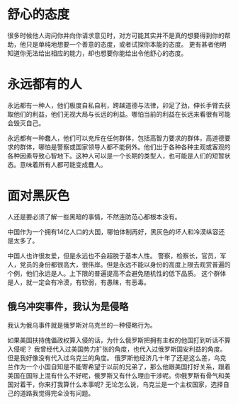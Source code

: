 # 舒心的态度
很多时候他人询问你并向你请求意见时，对方可能其实并不是真的想要得到你的帮助，他只是单纯地想要一个善意的态度，或者试探你本能的态度。
更有甚者他明知道你无法给出相应的能力，却也想要你能给出令他舒心的态度。

# 永远都有的人
永远都有一种人，他们极度自私自利，跨越道德与法律，卯足了劲，伸长手臂去获取他们的利益，他们无视大局与长远的利益。哪怕当前的利益在长远来看很有可能会毁灭自己。

永远都有一种蠢人，他们可以充斥在任何群体，包括高智力要求的群体，高道德要求的群体，哪怕是警察或国家领导人都不能例外。他们出于各种各种主观或客观的各种因素导致心智地下。这种人可以是一个长期的类型人，也可能是人们的短暂状态。意味着所有人都可能变成蠢人。


# 面对黑灰色
人还是要必须了解一些黑暗的事情，不然连防范心都根本没有。

中国作为一个拥有14亿人口的大国，哪怕体制再好，黑灰色的坏人和冷漠纵容还是太多了。

中国人也许很友爱，但是永远也不会超脱于基本人性。
警察，检察长，官员，军人，党员的身份都很高大，很伟岸。但是永远不能以身份的高度上限去观赏普遍的个例，他们永远是人。上下限的普遍提高不会避免随机性的低下品质。
这个群体是人，就一定会有冷漠，有软弱，有愚昧，有恶毒。


## 俄乌冲突事件，我认为是侵略
我认为俄乌事件就是俄罗斯对乌克兰的一种侵略行为。

如果美国扶持傀儡政权算入侵的话，为什么俄罗斯把拥有主权的他国打到听话不算入侵呢？
我曾经代入过美国势力扩张的角度，也代入过俄罗斯国安利益的角度。
但是我好像没有代入过乌克兰的角度。
俄罗斯他经济几十年了还是这么差，乌克兰作为一个小国自知是不能寄希望于以前的兄弟了，那么他跟美国打好关系，跟着美国在国际上混有什么不好呢，俄罗斯又有什么理由干涉呢。你俄罗斯有骨气和美国对着干，你来打我算什么本事呢?
无论怎么说，乌克兰是一个主权国家，选择自己的道路我觉得完全没有问题。
